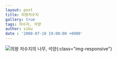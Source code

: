 ```yaml
---
layout: post
title: 의왕저수지
gallery: true
tags: 저수지, 석양
author: siku
date : '2008-07-10 19:00:00 +0900'
---
```

![의왕 저수지의 나무, 석양](https://lh3.googleusercontent.com/YvQOYJAlabbM2ItRzDX2Od_JH5zrlbZBB6h_UyTAV3o686eiRUKZUVhmd_Ji9eVofk0sSsk8oNgWazGp_bX6nN6GRiLkUwlzURaGtayMhpuT2A4pgA4GQCKifMbz6r79um1hy9wKVOIjLTHqQBJIc1O9xDT_qTVQjb5KAuV1TYggOiy_U9dfwAXdBJzqrQ6Rgmhd3QeQ-XNUcJmRH8W6nz4j6vdjwTR_FqdO1yNxYGP9D2mIicqPvOLf5Ci4LgZ4Njcv-DF4gk40mj_Xm9FBR5e2_3cgpNqqMTzfImxyeze3pAJN9HdFc9o4t6zZBdOW2nQniz000Ya1Y9DZqBptq9j0nIC1dEijiah4V9oJGdyP62RA6Mk63Irrj7Lm6P6lYi6g3xBsCu2G242XbY29IdrARDueIJfENmGuHnOQJcRGS3NPQUifCWoNgWECQEC0ntYTpVduKXaUGsNnZqsbCGZUCnP5S0GOGvvvA6k5RdX8tqZBRgBL9yphPHwr1poSszTLzYNJUdIqHK7DCuP__r2zL-McY6Lqu7nV2hRLbxjD4fCOod1i9OzB03J2khS5asFURlY1no5bBUOsh6BtZ1Too5quRb42bgCNJm2nbtR8EKeWhnOIiwl2eeCT1gClw6IdN2HnbAVKY0cDHcM9I988q7qr9c2NxT7l=w1223-h917-no){:class="img-responsive"}

